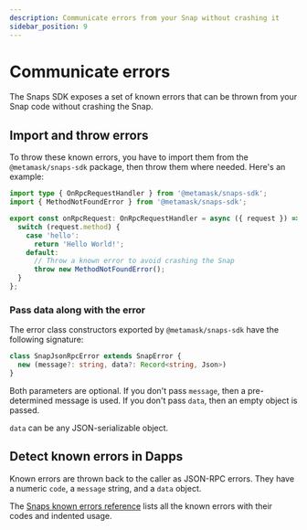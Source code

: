 ```yaml
---
description: Communicate errors from your Snap without crashing it
sidebar_position: 9
---
```


# Communicate errors

The Snaps SDK exposes a set of known errors that can be thrown from your Snap code without crashing the Snap.

## Import and throw errors

To throw these known errors, you have to import them from the `@metamask/snaps-sdk` package, then throw them where needed. Here's an example:

```typescript
import type { OnRpcRequestHandler } from '@metamask/snaps-sdk';
import { MethodNotFoundError } from '@metamask/snaps-sdk';

export const onRpcRequest: OnRpcRequestHandler = async ({ request }) => {
  switch (request.method) {
    case 'hello':
      return 'Hello World!';
    default:
      // Throw a known error to avoid crashing the Snap
      throw new MethodNotFoundError();
  }
};
```

### Pass data along with the error

The error class constructors exported by `@metamask/snaps-sdk` have the following signature:

```typescript
class SnapJsonRpcError extends SnapError {
  new (message?: string, data?: Record<string, Json>)
}
```

Both parameters are optional. If you don't pass `message`, then a pre-determined message is used. If you don't pass `data`, then an empty object is passed.

`data` can be any JSON-serializable object.

## Detect known errors in Dapps

Known errors are thrown back to the caller as JSON-RPC errors. They have a numeric `code`, a `message` string, and a `data` object.

The [Snaps known errors reference](../reference/known-errors.md) lists all the known errors with their codes and indented usage.
